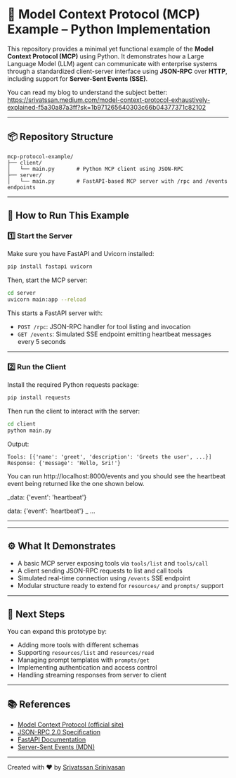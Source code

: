 # 🧠 Model Context Protocol (MCP) Example – Python Implementation

This repository provides a minimal yet functional example of the **Model Context Protocol (MCP)** using Python. It demonstrates how a Large Language Model (LLM) agent can communicate with enterprise systems through a standardized client-server interface using **JSON-RPC** over **HTTP**, including support for **Server-Sent Events (SSE)**.

You can read my blog to understand the subject better: https://srivatssan.medium.com/model-context-protocol-exhaustively-explained-f5a30a87a3ff?sk=1b971265640303c66b04377371c82102 

---

## 📦 Repository Structure

```
mcp-protocol-example/
├── client/
│   └── main.py       # Python MCP client using JSON-RPC
├── server/
│   └── main.py       # FastAPI-based MCP server with /rpc and /events endpoints
```

---

## 🚀 How to Run This Example

### 1️⃣ Start the Server

Make sure you have FastAPI and Uvicorn installed:

```bash
pip install fastapi uvicorn
```

Then, start the MCP server:

```bash
cd server
uvicorn main:app --reload
```

This starts a FastAPI server with:
- `POST /rpc`: JSON-RPC handler for tool listing and invocation
- `GET /events`: Simulated SSE endpoint emitting heartbeat messages every 5 seconds

---

### 2️⃣ Run the Client

Install the required Python requests package:

```bash
pip install requests
```

Then run the client to interact with the server:

```bash
cd client
python main.py
```

Output:
```
Tools: [{'name': 'greet', 'description': 'Greets the user', ...}]
Response: {'message': 'Hello, Sri!'}
```
You can run http://localhost:8000/events
and you should see the heartbeat event being returned
like the one shown below. 

_data: {'event': 'heartbeat'}

data: {'event': 'heartbeat'}
_
...


****
---


## ⚙️ What It Demonstrates

- A basic MCP server exposing tools via `tools/list` and `tools/call`
- A client sending JSON-RPC requests to list and call tools
- Simulated real-time connection using `/events` SSE endpoint
- Modular structure ready to extend for `resources/` and `prompts/` support

---

## 🧩 Next Steps

You can expand this prototype by:
- Adding more tools with different schemas
- Supporting `resources/list` and `resources/read`
- Managing prompt templates with `prompts/get`
- Implementing authentication and access control
- Handling streaming responses from server to client

---

## 📚 References

- [Model Context Protocol (official site)](https://modelcontextprotocol.io)
- [JSON-RPC 2.0 Specification](https://www.jsonrpc.org/specification)
- [FastAPI Documentation](https://fastapi.tiangolo.com/)
- [Server-Sent Events (MDN)](https://developer.mozilla.org/en-US/docs/Web/API/Server-sent_events)

---

Created with ❤️ by [Srivatssan Srinivasan](https://www.linkedin.com/in/srivatssan)
